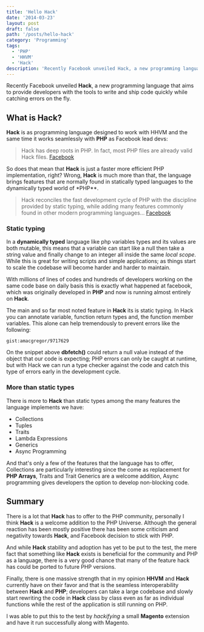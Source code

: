 ```yaml
---
title: 'Hello Hack'
date: '2014-03-23'
layout: post
draft: false
path: '/posts/hello-hack'
category: 'Programming'
tags:
  - 'PHP'
  - 'HHVM'
  - 'Hack'
description: 'Recently Facebook unveiled Hack, a new programming language that aims to provide developers with the tools to write and ship code quickly while catching errors on the fly.'
---
```


Recently Facebook unveiled **Hack**, a new programming language that aims to provide developers with the tools to write and ship code quickly while catching errors on the fly.

## What is Hack?

**Hack** is as programming language designed to work with HHVM and the same time it works seamlessly with **PHP** as Facebook lead devs:

> Hack has deep roots in PHP. In fact, most PHP files are already valid Hack files. [Facebook](https://code.facebook.com/posts/264544830379293/hack-a-new-programming-language-for-hhvm/)

So does that mean that **Hack** is just a faster more efficient PHP implementation, right? Wrong, **Hack** is much more than that, the language brings features that are normally found in statically typed languages to the dynamically typed world of \*PHP\*\*.

> Hack reconciles the fast development cycle of PHP with the discipline provided by static typing, while adding many features commonly found in other modern programming languages... [Facebook](https://code.facebook.com/posts/264544830379293/hack-a-new-proogramming-language-for-hhvm/)

### Static typing

In a **dynamically typed** language like php variables types and its values are both mutable, this means that a variable can start like a null then take a string value and finally change to an integer all inside the same _local scope_. While this is great for writing scripts and simple applications; as things start to scale the codebase will become harder and harder to maintain.

With millions of lines of codes and hundreds of developers working on the same code base on daily basis this is exactly what happened at facebook, which was originally developed in **PHP** and now is running almost entirely on **Hack**.

The main and so far most noted feature in **Hack** its is static typing. In Hack you can annotate variable, function return types and, the function member variables. This alone can help tremendously to prevent errors like the following:

`gist:amacgregor/9717629`

On the snippet above **dbfetch()** could return a null value instead of the object that our code is expecting; PHP errors can only be caught at runtime, but with Hack we can run a type checker against the code and catch this type of errors early in the development cycle.

### More than static types

There is more to **Hack** than static types among the many features the language implements we have:

- Collections
- Tuples
- Traits
- Lambda Expressions
- Generics
- Async Programming

And that's only a few of the features that the language has to offer, Collections are particularly interesting since the come as replacement for **PHP Arrays**, Traits and Trait Generics are a welcome addition, Async programming gives developers the option to develop non-blocking code.

## Summary

There is a lot that **Hack** has to offer to the PHP community, personally I think **Hack** is a welcome addition to the PHP Universe. Although the general reaction has been mostly positive there has been some criticism and negativity towards **Hack**, and Facebook decision to stick with PHP.

And while **Hack** stability and adoption has yet to be put to the test, the mere fact that something like **Hack** exists is beneficial for the community and PHP as a language, there is a very good chance that many of the feature hack has could be ported to future PHP versions.

Finally, there is one massive strength that in my opinion **HHVM** and **Hack** currently have on their favor and that is the seamless interoperability between **Hack** and **PHP**; developers can take a large codebase and slowly start rewriting the code in **Hack** class by class even as far as individual functions while the rest of the application is still running on PHP.

I was able to put this to the test by _hackifying_ a small **Magento** extension and have it run successfully along with Magento.
